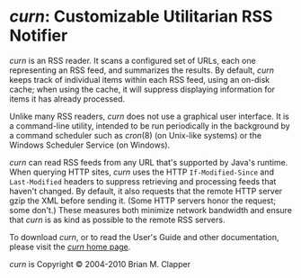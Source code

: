 *curn*: Customizable Utilitarian RSS Notifier
=============================================

*curn* is an RSS reader. It scans a configured set of URLs, each one
representing an RSS feed, and summarizes the results. By default, *curn*
keeps track of individual items within each RSS feed, using an on-disk
cache; when using the cache, it will suppress displaying information for
items it has already processed.

Unlike many RSS readers, *curn* does not use a graphical user interface. It
is a command-line utility, intended to be run periodically in the
background by a command scheduler such as *cron*(8) (on Unix-like systems)
or the Windows Scheduler Service (on Windows).

*curn* can read RSS feeds from any URL that's supported by Java's runtime.
When querying HTTP sites, *curn* uses the HTTP `If-Modified-Since` and
`Last-Modified` headers to suppress retrieving and processing feeds that
haven't changed. By default, it also requests that the remote HTTP server
gzip the XML before sending it. (Some HTTP servers honor the request; some
don't.) These measures both minimize network bandwidth and ensure that
*curn* is as kind as possible to the remote RSS servers.

To download *curn*, or to read the User's Guide and other documentation,
please visit the [*curn* home page][].

*curn* is Copyright &copy; 2004-2010 Brian M. Clapper

[*curn* home page]: http://www.clapper.org/software/java/curn/
